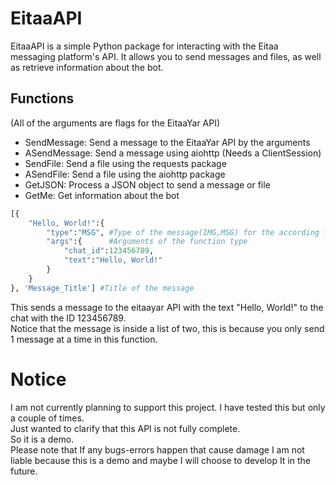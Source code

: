# EitaaAPI

EitaaAPI is a simple Python package for interacting with the Eitaa messaging platform's API. It allows you to send messages and files, as well as retrieve information about the bot.

## Functions
(All of the arguments are flags for the EitaaYar API)
- SendMessage: Send a message to the EitaaYar API by the arguments
- ASendMessage: Send a message using aiohttp (Needs a ClientSession)
- SendFile: Send a file using the requests package
- ASendFile: Send a file using the aiohttp package
- GetJSON: Process a JSON object to send a message or file
- GetMe: Get information about the bot
```python
[{
    "Hello, World!":{
        "type":"MSG", #Type of the message(IMG,MSG) for the according function
        "args":{      #Arguments of the function type
            "chat_id":123456789,
            "text":"Hello, World!"
        }
    }
}, 'Message_Title'] #Title of the message
```
This sends a message to the eitaayar API with the text "Hello, World!" to the chat with the ID 123456789. \
Notice that the message is inside a list of two, this is because you only send 1 message at a time in this function.
# Notice
I am not currently planning to support this project. I have tested this but only a couple of times. \
Just wanted to clarify that this API is not fully complete. \
So it is a demo. \
Please note that If any bugs-errors happen that cause damage I am not liable because this is a demo and maybe I will choose to develop It in the future.
